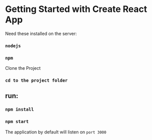 # Getting Started with Create React App

Need these installed on the server:
### `nodejs`
### `npm` 

Clone the Project

### `cd to the project folder`

## run: 

### `npm install`

### `npm start`


The application by default will listen on `port 3000`
